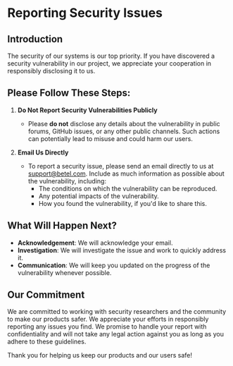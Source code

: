 # Reporting Security Issues

## Introduction

The security of our systems is our top priority. If you have discovered a security vulnerability in our project, we appreciate your cooperation in responsibly disclosing it to us.

## Please Follow These Steps:

1. **Do Not Report Security Vulnerabilities Publicly**
   - Please **do not** disclose any details about the vulnerability in public forums, GitHub issues, or any other public channels. Such actions can potentially lead to misuse and could harm our users.

2. **Email Us Directly**
   - To report a security issue, please send an email directly to us at [support@betel.com](mailto:support@betel.com). Include as much information as possible about the vulnerability, including:
     - The conditions on which the vulnerability can be reproduced.
     - Any potential impacts of the vulnerability.
     - How you found the vulnerability, if you'd like to share this.

## What Will Happen Next?

- **Acknowledgement**: We will acknowledge your email.
- **Investigation**: We will investigate the issue and work to quickly address it.
- **Communication**: We will keep you updated on the progress of the vulnerability whenever possible.

## Our Commitment

We are committed to working with security researchers and the community to make our products safer. We appreciate your efforts in responsibly reporting any issues you find. We promise to handle your report with confidentiality and will not take any legal action against you as long as you adhere to these guidelines.

Thank you for helping us keep our products and our users safe!
